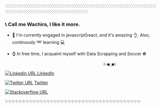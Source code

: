 ⁖⁖⁖⁖⁖⁖⁖⁖⁖⁖⁖⁖⁖⁖⁖⁖⁖⁖⁖⁖⁖⁖⁖⁖⁖⁖⁖⁖⁖⁖⁖⁖⁖⁖⁖⁖⁖⁖⁖⁖⁖⁖⁖⁖⁖⁖⁖⁖⁖⁖⁖⁖⁖⁖⁖⁖⁖⁖⁖⁖⁖⁖⁖⁖⁖⁖⁖⁖⁖⁖⁖⁖⁖⁖⁖⁖⁖⁖⁖⁖⁖⁖⁖⁖⁖⁖⁖⁖⁖⁖⁖⁖⁖⁖⁖⁖⁖⁖⁖⁖⁖⁖⁖⁖⁖⁖⁖

### :telephone_receiver: Call me Wachira, I like it more. 

- :boy: I'm currently engaged in javascript|react, and it's amazing :ok_hand:. Also, continously :loop: learning :computer:

- :watch: In free time, I acquaint myself with Data Scrapping and Soccer :soccer:


                                                    
                                                (⌐■_■)                                      

                                                                                           

<!-- :heavy_check_mark: [LinkedIn](https://www.linkedin.com/in/martin-wachira-82a243117/) - [![Linkedin URL](https://cdn.exclaimer.com/Handbook%20Images/linkedin-icon_16x16.png?_ga=2.86489181.495291025.1613769379-1840968138.1613769379) ](https://www.linkedin.com/in/martin-wachira-82a243117/)

:heavy_check_mark: [Twitter](https://twitter.com/martinwcr) - [![Twitter URL](https://cdn.exclaimer.com/Handbook%20Images/twitter-icon_16x16.png?_ga=2.13524082.495291025.1613769379-1840968138.1613769379)](https://twitter.com/martinwcr)  -->

[![Linkedin URL](https://cdn.exclaimer.com/Handbook%20Images/linkedin-icon_16x16.png?_ga=2.86489181.495291025.1613769379-1840968138.1613769379) ](https://www.linkedin.com/in/martin-wachira-82a243117/) [LinkedIn](https://www.linkedin.com/in/martin-wachira-82a243117/)  

[![Twitter URL](https://cdn.exclaimer.com/Handbook%20Images/twitter-icon_16x16.png?_ga=2.13524082.495291025.1613769379-1840968138.1613769379)](https://twitter.com/martinwcr)  [Twitter](https://twitter.com/martinwcr)  

[![Stackoverflow URL](https://img.shields.io/badge/Stack_Overflow-FE7A16?style=for-the-badge&logo=stack-overflow&logoColor=white)](https://stackoverflow.com/users/13235540/martin-wcr)


 ✨✨✨✨✨✨✨✨✨✨✨✨✨✨✨✨✨✨✨✨✨✨✨✨✨✨✨✨✨✨✨✨✨✨✨✨✨✨✨

